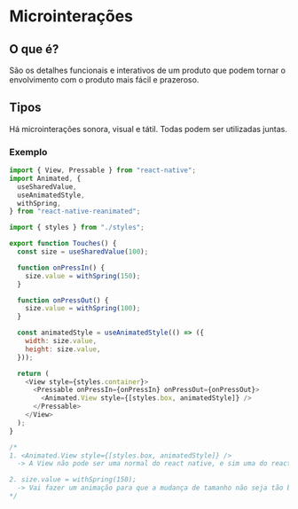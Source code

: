 # Microinterações

## O que é?

São os detalhes funcionais e interativos de um produto que podem tornar o envolvimento com o produto mais fácil e prazeroso.

## Tipos

Há microinterações sonora, visual e tátil. Todas podem ser utilizadas juntas.

### Exemplo

```js
import { View, Pressable } from "react-native";
import Animated, {
  useSharedValue,
  useAnimatedStyle,
  withSpring,
} from "react-native-reanimated";

import { styles } from "./styles";

export function Touches() {
  const size = useSharedValue(100);

  function onPressIn() {
    size.value = withSpring(150);
  }

  function onPressOut() {
    size.value = withSpring(100);
  }

  const animatedStyle = useAnimatedStyle(() => ({
    width: size.value,
    height: size.value,
  }));

  return (
    <View style={styles.container}>
      <Pressable onPressIn={onPressIn} onPressOut={onPressOut}>
        <Animated.View style={[styles.box, animatedStyle]} />
      </Pressable>
    </View>
  );
}

/*
1. <Animated.View style={[styles.box, animatedStyle]} /> 
  -> A View não pode ser uma normal do react native, e sim uma do react native reanimated

2. size.value = withSpring(150);
  -> Vai fazer um animação para que a mudança de tamanho não seja tão brusca
*/
```
